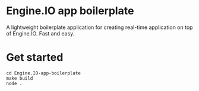 Engine.IO app boilerplate
=========================

A lightweight boilerplate application for creating real-time application on top of Engine.IO. Fast and easy.


Get started
===========

```git clone git://github.com/martintajur/Engine.IO-app-boilerplate.git
cd Engine.IO-app-boilerplate
make build
node .
```